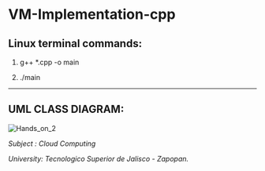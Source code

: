 # VM-Implementation-cpp

## Linux terminal commands: 
1. g++ *.cpp -o main

2. ./main

<hr>


## UML CLASS DIAGRAM:
![Hands_on_2](https://user-images.githubusercontent.com/67779237/200102551-67382020-a52e-459b-b05f-2a8291104a7b.png)


<i>Subject : Cloud Computing</i>

<i>University: Tecnologico Superior de Jalisco - Zapopan.</i>
